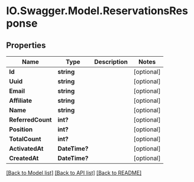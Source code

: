 # IO.Swagger.Model.ReservationsResponse
## Properties

Name | Type | Description | Notes
------------ | ------------- | ------------- | -------------
**Id** | **string** |  | [optional] 
**Uuid** | **string** |  | [optional] 
**Email** | **string** |  | [optional] 
**Affiliate** | **string** |  | [optional] 
**Name** | **string** |  | [optional] 
**ReferredCount** | **int?** |  | [optional] 
**Position** | **int?** |  | [optional] 
**TotalCount** | **int?** |  | [optional] 
**ActivatedAt** | **DateTime?** |  | [optional] 
**CreatedAt** | **DateTime?** |  | [optional] 

[[Back to Model list]](../README.md#documentation-for-models) [[Back to API list]](../README.md#documentation-for-api-endpoints) [[Back to README]](../README.md)

